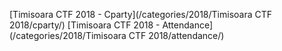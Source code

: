 [Timisoara CTF 2018 - Cparty](/categories/2018/Timisoara CTF 2018/cparty/)
[Timisoara CTF 2018 - Attendance](/categories/2018/Timisoara CTF 2018/attendance/)
